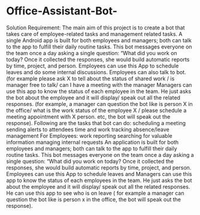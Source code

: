 # Office-Assistant-Bot-
  
Solution Requirement:  The main aim of this project is to create a bot that takes care of employee-related tasks and management related tasks. A single Android app is built for both employees and managers; both can talk to the app to fulfill their daily routine tasks. This bot messages everyone on the team once a day asking a single question: “What did you work on today? Once it collected the responses, she would build automatic reports by time, project, and person. Employees can use this App to schedule leaves and do some internal discussions. Employees can also talk to bot. (for example please ask X to tell about the status of shared work / is manager free to talk/ can I have a meeting with the manager 
Managers can use this app to know the status of each employee in the team. He just asks the bot about the employee and it will display/ speak out all the related responses. (for example, a manager can question the bot like is person X in the office/ what is the work status of the employee X / please schedule a meeting appointment with X person. etc, the bot will speak out the response).  Following are the tasks that bot can do:  scheduling a meeting sending alerts to attendees time and work tracking absence/leave management For Employees:  work reporting searching for valuable information managing internal requests An application is built for both employees and managers; both can talk to the app to fulfill their daily routine tasks. This bot messages everyone on the team once a day asking a single question: “What did you work on today? Once it collected the responses, she would build automatic reports by time, project, and person. Employees can use this App to schedule leaves and  Managers can use this app to know the status of each employees in the team. He just asks the bot about the employee and it will display/ speak out all the related responses. He can use this app to see who is on leave ( for example a manager can question the bot like is person x in the office, the bot will speak out the response).     
